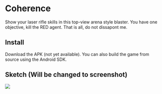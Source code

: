 # Coherence
Show your laser rifle skills in this top-view arena style blaster. You have one objective, kill the RED agent. That is all, do not dissapont me.

## Install
Download the APK (not yet available).
You can also build the game from source using the Android SDK.

## Sketch (Will be changed to screenshot)
![](https://i.imgsafe.org/cf29183.jpg)

